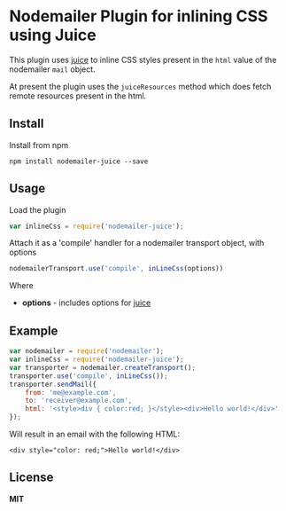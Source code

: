 # Nodemailer Plugin for inlining CSS using Juice

This plugin uses [juice](https://www.npmjs.org/package/juice) to inline CSS styles present in the `html` value of the nodemailer `mail` object.

At present the plugin uses the `juiceResources` method which does fetch remote resources present in the html. 

## Install

Install from npm

    npm install nodemailer-juice --save

## Usage

Load the plugin

```javascript
var inlineCss = require('nodemailer-juice');
```

Attach it as a 'compile' handler for a nodemailer transport object, with options

```javascript
nodemailerTransport.use('compile', inLineCss(options))
```

Where

  * **options** - includes options for [juice](https://www.npmjs.org/package/juice)

## Example

```javascript
var nodemailer = require('nodemailer');
var inlineCss = require('nodemailer-juice');
var transporter = nodemailer.createTransport();
transporter.use('compile', inLineCss());
transporter.sendMail({
    from: 'me@example.com',
    to: 'receiver@example.com',
    html: '<style>div { color:red; }</style><div>Hello world!</div>'
});
```

Will result in an email with the following HTML:

    <div style="color: red;">Hello world!</div>

## License

**MIT**
